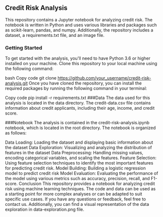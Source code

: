 ## Credit Risk Analysis
This repository contains a Jupyter notebook for analyzing credit risk. The notebook is written in Python and uses various libraries and packages such as scikit-learn, pandas, and numpy. Additionally, the repository includes a dataset, a requirements.txt file, and an image file.

### Getting Started
To get started with the analysis, you'll need to have Python 3.6 or higher installed on your machine. Clone this repository to your local machine using the following command:

bash
Copy code
git clone https://github.com/your_username/credit-risk-analysis.git
Once you have cloned the repository, you can install the required packages by running the following command in your terminal:

Copy code
pip install -r requirements.txt
###Data
The data used for this analysis is located in the data directory. The credit-data.csv file contains information about credit applicants, including their age, income, and credit score.

###Notebook
The analysis is contained in the credit-risk-analysis.ipynb notebook, which is located in the root directory. The notebook is organized as follows:

Data Loading: Loading the dataset and displaying basic information about the dataset
Data Exploration: Visualizing and analyzing the distribution of features in the dataset
Data Preprocessing: Handling missing values, encoding categorical variables, and scaling the features.
Feature Selection: Using feature selection techniques to identify the most important features for predicting credit risk.
Model Building: Building a logistic regression model to predict credit risk
Model Evaluation: Evaluating the performance of the model using various metrics such as accuracy, precision, recall, and F1-score.
Conclusion
This repository provides a notebook for analyzing credit risk using machine learning techniques. The code and data can be used as a starting point for more complex analyses or can be adapted to suit specific use cases. If you have any questions or feedback, feel free to contact us. Additionally, you can find a visual representation of the data exploration in data-exploration.png file.
